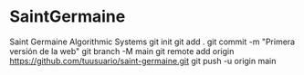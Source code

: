 # SaintGermaine
Saint Germaine Algorithmic Systems git init
git add .
git commit -m "Primera versión de la web"
git branch -M main
git remote add origin https://github.com/tuusuario/saint-germaine.git
git push -u origin main
